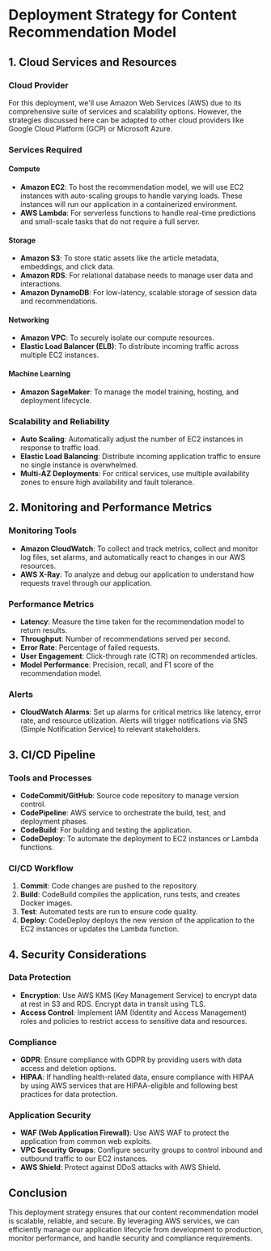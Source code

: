# Deployment Strategy for Content Recommendation Model

## 1. Cloud Services and Resources

### Cloud Provider
For this deployment, we'll use Amazon Web Services (AWS) due to its comprehensive suite of services and scalability options. However, the strategies discussed here can be adapted to other cloud providers like Google Cloud Platform (GCP) or Microsoft Azure.

### Services Required

#### Compute
- **Amazon EC2**: To host the recommendation model, we will use EC2 instances with auto-scaling groups to handle varying loads. These instances will run our application in a containerized environment.
- **AWS Lambda**: For serverless functions to handle real-time predictions and small-scale tasks that do not require a full server.

#### Storage
- **Amazon S3**: To store static assets like the article metadata, embeddings, and click data.
- **Amazon RDS**: For relational database needs to manage user data and interactions.
- **Amazon DynamoDB**: For low-latency, scalable storage of session data and recommendations.

#### Networking
- **Amazon VPC**: To securely isolate our compute resources.
- **Elastic Load Balancer (ELB)**: To distribute incoming traffic across multiple EC2 instances.

#### Machine Learning
- **Amazon SageMaker**: To manage the model training, hosting, and deployment lifecycle.

### Scalability and Reliability
- **Auto Scaling**: Automatically adjust the number of EC2 instances in response to traffic load.
- **Elastic Load Balancing**: Distribute incoming application traffic to ensure no single instance is overwhelmed.
- **Multi-AZ Deployments**: For critical services, use multiple availability zones to ensure high availability and fault tolerance.

## 2. Monitoring and Performance Metrics

### Monitoring Tools
- **Amazon CloudWatch**: To collect and track metrics, collect and monitor log files, set alarms, and automatically react to changes in our AWS resources.
- **AWS X-Ray**: To analyze and debug our application to understand how requests travel through our application.

### Performance Metrics
- **Latency**: Measure the time taken for the recommendation model to return results.
- **Throughput**: Number of recommendations served per second.
- **Error Rate**: Percentage of failed requests.
- **User Engagement**: Click-through rate (CTR) on recommended articles.
- **Model Performance**: Precision, recall, and F1 score of the recommendation model.

### Alerts
- **CloudWatch Alarms**: Set up alarms for critical metrics like latency, error rate, and resource utilization. Alerts will trigger notifications via SNS (Simple Notification Service) to relevant stakeholders.

## 3. CI/CD Pipeline

### Tools and Processes
- **CodeCommit/GitHub**: Source code repository to manage version control.
- **CodePipeline**: AWS service to orchestrate the build, test, and deployment phases.
- **CodeBuild**: For building and testing the application.
- **CodeDeploy**: To automate the deployment to EC2 instances or Lambda functions.

### CI/CD Workflow
1. **Commit**: Code changes are pushed to the repository.
2. **Build**: CodeBuild compiles the application, runs tests, and creates Docker images.
3. **Test**: Automated tests are run to ensure code quality.
4. **Deploy**: CodeDeploy deploys the new version of the application to the EC2 instances or updates the Lambda function.

## 4. Security Considerations

### Data Protection
- **Encryption**: Use AWS KMS (Key Management Service) to encrypt data at rest in S3 and RDS. Encrypt data in transit using TLS.
- **Access Control**: Implement IAM (Identity and Access Management) roles and policies to restrict access to sensitive data and resources.

### Compliance
- **GDPR**: Ensure compliance with GDPR by providing users with data access and deletion options.
- **HIPAA**: If handling health-related data, ensure compliance with HIPAA by using AWS services that are HIPAA-eligible and following best practices for data protection.

### Application Security
- **WAF (Web Application Firewall)**: Use AWS WAF to protect the application from common web exploits.
- **VPC Security Groups**: Configure security groups to control inbound and outbound traffic to our EC2 instances.
- **AWS Shield**: Protect against DDoS attacks with AWS Shield.

## Conclusion
This deployment strategy ensures that our content recommendation model is scalable, reliable, and secure. By leveraging AWS services, we can efficiently manage our application lifecycle from development to production, monitor performance, and handle security and compliance requirements.
